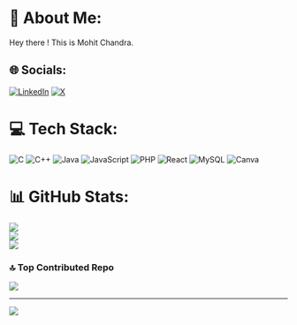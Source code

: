 # 💫 About Me:
Hey there ! This is Mohit Chandra.


## 🌐 Socials:
[![LinkedIn](https://img.shields.io/badge/LinkedIn-%230077B5.svg?logo=linkedin&logoColor=white)](https://linkedin.com/in/mohit-chandra11) [![X](https://img.shields.io/badge/X-black.svg?logo=X&logoColor=white)](https://x.com/MohitChandra_) 

# 💻 Tech Stack:
![C](https://img.shields.io/badge/c-%2300599C.svg?style=for-the-badge&logo=c&logoColor=white) ![C++](https://img.shields.io/badge/c++-%2300599C.svg?style=for-the-badge&logo=c%2B%2B&logoColor=white) ![Java](https://img.shields.io/badge/java-%23ED8B00.svg?style=for-the-badge&logo=openjdk&logoColor=white) ![JavaScript](https://img.shields.io/badge/javascript-%23323330.svg?style=for-the-badge&logo=javascript&logoColor=%23F7DF1E) ![PHP](https://img.shields.io/badge/php-%23777BB4.svg?style=for-the-badge&logo=php&logoColor=white) ![React](https://img.shields.io/badge/react-%2320232a.svg?style=for-the-badge&logo=react&logoColor=%2361DAFB) ![MySQL](https://img.shields.io/badge/mysql-4479A1.svg?style=for-the-badge&logo=mysql&logoColor=white) ![Canva](https://img.shields.io/badge/Canva-%2300C4CC.svg?style=for-the-badge&logo=Canva&logoColor=white)
# 📊 GitHub Stats:
![](https://github-readme-stats.vercel.app/api?username=mohitchandra11&theme=dark&hide_border=false&include_all_commits=true&count_private=true)<br/>
![](https://github-readme-streak-stats.herokuapp.com/?user=mohitchandra11&theme=dark&hide_border=false)<br/>
![](https://github-readme-stats.vercel.app/api/top-langs/?username=mohitchandra11&theme=dark&hide_border=false&include_all_commits=true&count_private=true&layout=compact)

### 🔝 Top Contributed Repo
![](https://github-contributor-stats.vercel.app/api?username=mohitchandra11&limit=5&theme=dark&combine_all_yearly_contributions=true)

---
[![](https://visitcount.itsvg.in/api?id=mohitchandra11&icon=0&color=0)](https://visitcount.itsvg.in)

<!-- Proudly created with GPRM ( https://gprm.itsvg.in ) -->
